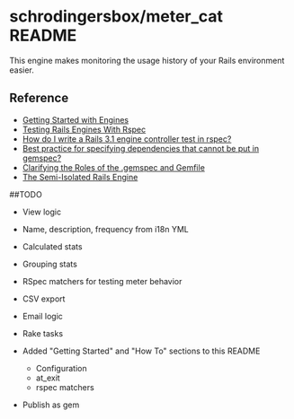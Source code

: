 # schrodingersbox/meter_cat README

This engine makes monitoring the usage history of your Rails environment easier.

## Reference

 * [Getting Started with Engines](http://edgeguides.rubyonrails.org/engines.html)
 * [Testing Rails Engines With Rspec](http://whilefalse.net/2012/01/25/testing-rails-engines-rspec/)
 * [How do I write a Rails 3.1 engine controller test in rspec?](http://stackoverflow.com/questions/5200654/how-do-i-write-a-rails-3-1-engine-controller-test-in-rspec)
 * [Best practice for specifying dependencies that cannot be put in gemspec?](https://groups.google.com/forum/?fromgroups=#!topic/ruby-bundler/U7FMRAl3nJE)
 * [Clarifying the Roles of the .gemspec and Gemfile](http://yehudakatz.com/2010/12/16/clarifying-the-roles-of-the-gemspec-and-gemfile/)
 * [The Semi-Isolated Rails Engine](http://bibwild.wordpress.com/2012/05/10/the-semi-isolated-rails-engine/)

##TODO

 * View logic
 * Name, description, frequency from i18n YML

 * Calculated stats
 * Grouping stats

 * RSpec matchers for testing meter behavior

 * CSV export

 * Email logic

 * Rake tasks

 * Added "Getting Started" and "How To" sections to this README
   * Configuration
   * at_exit
   * rspec matchers

 * Publish as gem